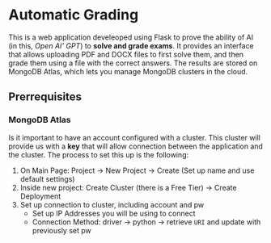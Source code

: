 # Automatic Grading

This is a web application develeoped using Flask to prove the ability of AI (in this, *Open AI' GPT*) to **solve and grade exams**. It provides an interface that allows uploading PDF and DOCX
files to first solve them, and then grade them using a file with the correct answers. The results are stored on MongoDB Atlas, which lets you manage MongoDB clusters in the cloud.

## Prerrequisites

### MongoDB Atlas

Is it important to have an account configured with a cluster. This cluster will provide us with a **key** that will allow connection between the application and the cluster. The process to
set this up is the following:
1. On Main Page: Project -> New Project -> Create (Set up name and use default settings)
2. Inside new project: Create Cluster (there is a Free Tier) -> Create Deployment
3. Set up connection to cluster, including account and pw
   * Set up IP Addresses you will be using to connect
   * Connection Method: driver -> python -> retrieve `URI` and update with previously set pw
  

